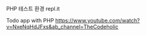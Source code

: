 PHP 테스트 환경
repl.it

Todo app with PHP
https://www.youtube.com/watch?v=NxeNqHdJFxs&ab_channel=TheCodeholic
